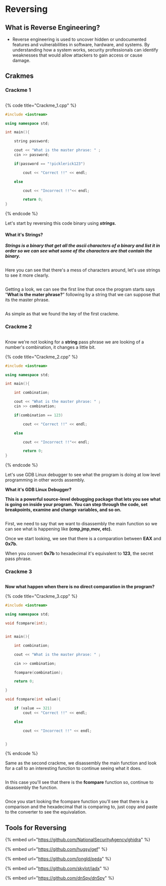 # Reversing

## What is Reverse Engineering?

* Reverse engineering is used to uncover hidden or undocumented features and vulnerabilities in software, hardware, and systems. By understanding how a system works, security professionals can identify weaknesses that would allow attackers to gain access or cause damage.

## Crakmes

### Crackme 1

<figure><img src="../../.gitbook/assets/code_crackme1.png" alt=""><figcaption></figcaption></figure>

{% code title="Crackme_1.cpp" %}
```cpp
#include <iostream>

using namespace std;

int main(){

    string password;

    cout << "What is the master phrase: " ;
    cin >> password;

    if(password == "!picklerick123")

        cout << "Correct !!" << endl;

    else

        cout << "Incorrect !!"<< endl;

        return 0;
}
```
{% endcode %}

Let's start by reversing this code binary using _**strings.**_

#### What it's Strings?

_**Strings is a binary that get all the ascii characters of a binary and list it in order so we can see what some of the characters are that contain the binary.**_

<figure><img src="../../.gitbook/assets/crackme1_nano.png" alt=""><figcaption></figcaption></figure>

Here you can see that there's a mess of characters around, let's use strings to see it more clearly.

<figure><img src="../../.gitbook/assets/crackme_1_pass.png" alt=""><figcaption></figcaption></figure>

Getting a look, we can see the first line that once the program starts says "**What is the mater phrase?**" following by a string that we can suppose that its the master phrase.

<figure><img src="../../.gitbook/assets/crackme_1_pass.png2.png" alt=""><figcaption></figcaption></figure>

As simple as that we found the key of the first crackme.

### Crackme 2

<figure><img src="../../.gitbook/assets/code_crackme_2.png" alt=""><figcaption></figcaption></figure>

Know we're not looking for a **string** pass phrase we are looking of a number's combination, it changes a little bit.

{% code title="Crackme_2.cpp" %}
```cpp
#include <iostream>

using namespace std;

int main(){

    int combination;

    cout << "What is the master phrase: " ;
    cin >> combination;

    if(combination == 123)

        cout << "Correct !!" << endl;

    else

        cout << "Incorrect !!"<< endl;

        return 0;
}
```
{% endcode %}



Let's use GDB Linux debugger to see what the program is doing at low level programming in other words assembly.

**What it's GDB Linux Debugger?**

**This is a powerful source-level debugging package that lets you see what is going on inside your program. You can step through the code, set breakpoints, examine and change variables, and so on.**

<figure><img src="../../.gitbook/assets/crackme_2_gdb.png" alt=""><figcaption></figcaption></figure>

First, we need to say that we want to disassembly the main function so we can see what is happening like **(cmp,jmp,mov, etc).**&#x20;

Once we start looking, we see that there is a comparation between **EAX** and **0x7b.**

When you convert **0x7b** to hexadecimal it's equivalent to **123**, the secret pass phrase.

### Crackme 3

<figure><img src="../../.gitbook/assets/code_crackme_3.png" alt=""><figcaption></figcaption></figure>

**Now what happen when there is no direct comparation in the program?**

{% code title="Crackme_3.cpp" %}
```cpp
#include <iostream>

using namespace std;

void fcompare(int);


int main(){

    int combination;

    cout << "What is the master phrase: " ;

    cin >> combination;

    fcompare(combination);

    return 0;

}

void fcompare(int value){

    if (value == 321)
        cout << "Correct !!" << endl;

    else

        cout << "Incorrect !!" << endl;


}
```
{% endcode %}

Same as the second crackme, we disassembly the main function and look for a call to an interesting function to continue seeing what it does.

<figure><img src="../../.gitbook/assets/crackme_3_1.png" alt=""><figcaption></figcaption></figure>

In this case you'll see that there is the **fcompare** function so, continue to disassembly the function.

<figure><img src="../../.gitbook/assets/crackme_4_compare.png" alt=""><figcaption></figcaption></figure>

Once you start looking the fcompare function you'll see that there is a comparison and the hexadecimal that is comparing to, just copy and paste to the converter to see the equivalation.

## Tools for Reversing

{% embed url="https://github.com/NationalSecurityAgency/ghidra" %}

{% embed url="https://github.com/hugsy/gef" %}

{% embed url="https://github.com/longld/peda" %}

{% embed url="https://github.com/skylot/jadx" %}

{% embed url="https://github.com/dnSpy/dnSpy" %}
